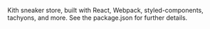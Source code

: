 Kith sneaker store, built with React, Webpack, styled-components, tachyons, and more. See the package.json for further details.
